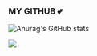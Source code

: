 ### MY GITHUB 💕

![Anurag's GitHub stats](https://github-readme-stats.vercel.app/api?username=yeahzxnn&show_icons=true&theme=radical)

<a href="https://scandalous-handspring-0c6.notion.site/yeahzxnn-6e87a93d63d9429386c90cf10f683294" target="_blank"><img src="NOTION-000000?style=plastic&logo=appveyor&logoColor=000000"/></a>


<!--
**yeahzxnn/yeahzxnn** is a ✨ _special_ ✨ repository because its `README.md` (this file) appears on your GitHub profile.

Here are some ideas to get you started:

- 🔭 I’m currently working on ...
- 🌱 I’m currently learning ...
- 👯 I’m looking to collaborate on ...
- 🤔 I’m looking for help with ...
- 💬 Ask me about ...
- 📫 How to reach me: ...
- 😄 Pronouns: ...
- ⚡ Fun fact: ...
-->
